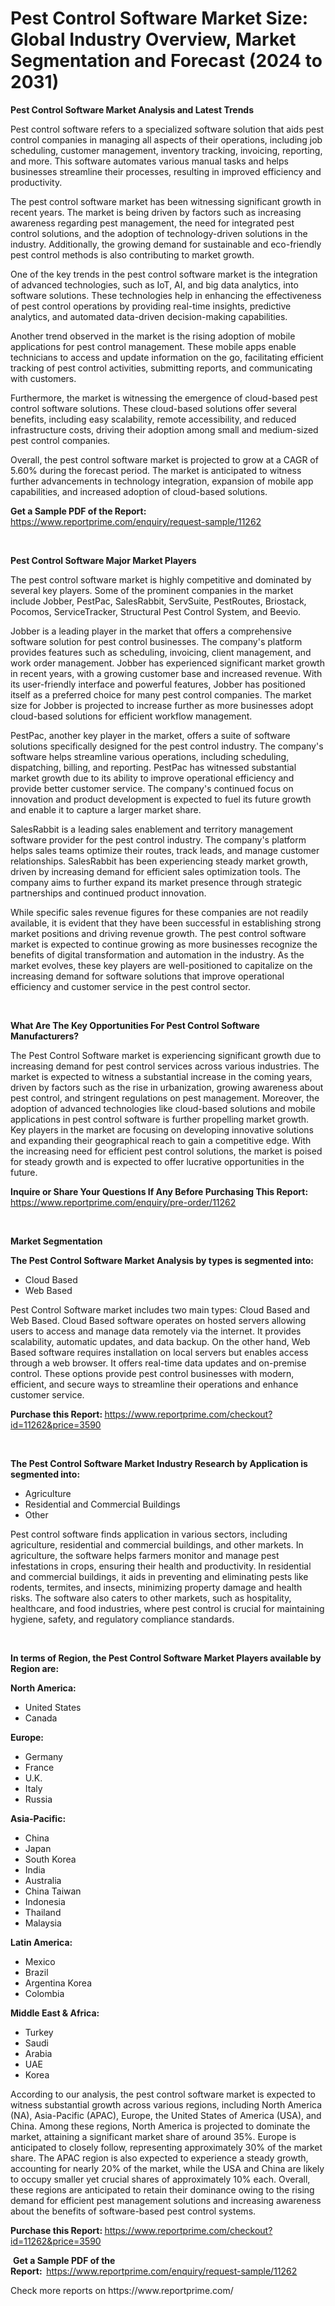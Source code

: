 <p><h1>Pest Control Software Market Size: Global Industry Overview, Market Segmentation and Forecast (2024 to 2031)</h1></p><p><strong>Pest Control Software Market Analysis and Latest Trends</strong></p>
<p><p>Pest control software refers to a specialized software solution that aids pest control companies in managing all aspects of their operations, including job scheduling, customer management, inventory tracking, invoicing, reporting, and more. This software automates various manual tasks and helps businesses streamline their processes, resulting in improved efficiency and productivity.</p><p>The pest control software market has been witnessing significant growth in recent years. The market is being driven by factors such as increasing awareness regarding pest management, the need for integrated pest control solutions, and the adoption of technology-driven solutions in the industry. Additionally, the growing demand for sustainable and eco-friendly pest control methods is also contributing to market growth.</p><p>One of the key trends in the pest control software market is the integration of advanced technologies, such as IoT, AI, and big data analytics, into software solutions. These technologies help in enhancing the effectiveness of pest control operations by providing real-time insights, predictive analytics, and automated data-driven decision-making capabilities.</p><p>Another trend observed in the market is the rising adoption of mobile applications for pest control management. These mobile apps enable technicians to access and update information on the go, facilitating efficient tracking of pest control activities, submitting reports, and communicating with customers.</p><p>Furthermore, the market is witnessing the emergence of cloud-based pest control software solutions. These cloud-based solutions offer several benefits, including easy scalability, remote accessibility, and reduced infrastructure costs, driving their adoption among small and medium-sized pest control companies.</p><p>Overall, the pest control software market is projected to grow at a CAGR of 5.60% during the forecast period. The market is anticipated to witness further advancements in technology integration, expansion of mobile app capabilities, and increased adoption of cloud-based solutions.</p></p>
<p><strong>Get a Sample PDF of the Report:&nbsp;</strong> <a href="https://www.reportprime.com/enquiry/request-sample/11262">https://www.reportprime.com/enquiry/request-sample/11262</a></p>
<p>&nbsp;</p>
<p><strong>Pest Control Software Major Market Players</strong></p>
<p><p>The pest control software market is highly competitive and dominated by several key players. Some of the prominent companies in the market include Jobber, PestPac, SalesRabbit, ServSuite, PestRoutes, Briostack, Pocomos, ServiceTracker, Structural Pest Control System, and Beevio.</p><p>Jobber is a leading player in the market that offers a comprehensive software solution for pest control businesses. The company's platform provides features such as scheduling, invoicing, client management, and work order management. Jobber has experienced significant market growth in recent years, with a growing customer base and increased revenue. With its user-friendly interface and powerful features, Jobber has positioned itself as a preferred choice for many pest control companies. The market size for Jobber is projected to increase further as more businesses adopt cloud-based solutions for efficient workflow management.</p><p>PestPac, another key player in the market, offers a suite of software solutions specifically designed for the pest control industry. The company's software helps streamline various operations, including scheduling, dispatching, billing, and reporting. PestPac has witnessed substantial market growth due to its ability to improve operational efficiency and provide better customer service. The company's continued focus on innovation and product development is expected to fuel its future growth and enable it to capture a larger market share.</p><p>SalesRabbit is a leading sales enablement and territory management software provider for the pest control industry. The company's platform helps sales teams optimize their routes, track leads, and manage customer relationships. SalesRabbit has been experiencing steady market growth, driven by increasing demand for efficient sales optimization tools. The company aims to further expand its market presence through strategic partnerships and continued product innovation.</p><p>While specific sales revenue figures for these companies are not readily available, it is evident that they have been successful in establishing strong market positions and driving revenue growth. The pest control software market is expected to continue growing as more businesses recognize the benefits of digital transformation and automation in the industry. As the market evolves, these key players are well-positioned to capitalize on the increasing demand for software solutions that improve operational efficiency and customer service in the pest control sector.</p></p>
<p>&nbsp;</p>
<p><strong>What Are The Key Opportunities For Pest Control Software Manufacturers?</strong></p>
<p><p>The Pest Control Software market is experiencing significant growth due to increasing demand for pest control services across various industries. The market is expected to witness a substantial increase in the coming years, driven by factors such as the rise in urbanization, growing awareness about pest control, and stringent regulations on pest management. Moreover, the adoption of advanced technologies like cloud-based solutions and mobile applications in pest control software is further propelling market growth. Key players in the market are focusing on developing innovative solutions and expanding their geographical reach to gain a competitive edge. With the increasing need for efficient pest control solutions, the market is poised for steady growth and is expected to offer lucrative opportunities in the future.</p></p>
<p><strong>Inquire or Share Your Questions If Any Before Purchasing This Report:</strong> <a href="https://www.reportprime.com/enquiry/pre-order/11262">https://www.reportprime.com/enquiry/pre-order/11262</a></p>
<p>&nbsp;</p>
<p><strong>Market Segmentation</strong></p>
<p><strong>The Pest Control Software Market Analysis by types is segmented into:</strong></p>
<p><ul><li>Cloud Based</li><li>Web Based</li></ul></p>
<p><p>Pest Control Software market includes two main types: Cloud Based and Web Based. Cloud Based software operates on hosted servers allowing users to access and manage data remotely via the internet. It provides scalability, automatic updates, and data backup. On the other hand, Web Based software requires installation on local servers but enables access through a web browser. It offers real-time data updates and on-premise control. These options provide pest control businesses with modern, efficient, and secure ways to streamline their operations and enhance customer service.</p></p>
<p><strong>Purchase this Report:&nbsp;</strong><a href="https://www.reportprime.com/checkout?id=11262&price=3590">https://www.reportprime.com/checkout?id=11262&price=3590</a></p>
<p>&nbsp;</p>
<p><strong>The Pest Control Software Market Industry Research by Application is segmented into:</strong></p>
<p><ul><li>Agriculture</li><li>Residential and Commercial Buildings</li><li>Other</li></ul></p>
<p><p>Pest control software finds application in various sectors, including agriculture, residential and commercial buildings, and other markets. In agriculture, the software helps farmers monitor and manage pest infestations in crops, ensuring their health and productivity. In residential and commercial buildings, it aids in preventing and eliminating pests like rodents, termites, and insects, minimizing property damage and health risks. The software also caters to other markets, such as hospitality, healthcare, and food industries, where pest control is crucial for maintaining hygiene, safety, and regulatory compliance standards.</p></p>
<p>&nbsp;</p>
<p><strong>In terms of Region, the Pest Control Software Market Players available by Region are:</strong></p>
<p>
    <p> <strong> North America: </strong>
        <ul>
            <li>United States</li>
            <li>Canada</li>
        </ul>
        </p> 
    <p> <strong> Europe: </strong>
        <ul>
            <li>Germany</li>
            <li>France</li>
            <li>U.K.</li>
            <li>Italy</li>
            <li>Russia</li>
        </ul>
        </p> 
    <p> <strong> Asia-Pacific: </strong>
        <ul>
            <li>China</li>
            <li>Japan</li>
            <li>South Korea</li>
            <li>India</li>
            <li>Australia</li>
            <li>China Taiwan</li>
            <li>Indonesia</li>
            <li>Thailand</li>
            <li>Malaysia</li>
        </ul>
        </p> 
    <p> <strong> Latin America: </strong>
        <ul>
            <li>Mexico</li>
            <li>Brazil</li>
            <li>Argentina Korea</li>
            <li>Colombia</li>
        </ul>
        </p> 
    <p> <strong> Middle East & Africa: </strong>
        <ul>
            <li>Turkey</li>
            <li>Saudi</li>
            <li>Arabia</li>
            <li>UAE</li>
            <li>Korea</li>
        </ul>
    </p>
    </p>
<p><p>According to our analysis, the pest control software market is expected to witness substantial growth across various regions, including North America (NA), Asia-Pacific (APAC), Europe, the United States of America (USA), and China. Among these regions, North America is projected to dominate the market, attaining a significant market share of around 35%. Europe is anticipated to closely follow, representing approximately 30% of the market share. The APAC region is also expected to experience a steady growth, accounting for nearly 20% of the market, while the USA and China are likely to occupy smaller yet crucial shares of approximately 10% each. Overall, these regions are anticipated to retain their dominance owing to the rising demand for efficient pest management solutions and increasing awareness about the benefits of software-based pest control systems.</p></p>
<p><strong>Purchase this Report: </strong><a href="https://www.reportprime.com/checkout?id=11262&price=3590">https://www.reportprime.com/checkout?id=11262&price=3590</a></p>
<p>&nbsp;<strong>Get a Sample PDF of the Report:&nbsp;&nbsp;</strong><a href="https://www.reportprime.com/enquiry/request-sample/11262">https://www.reportprime.com/enquiry/request-sample/11262</a></p>
<p><strong></strong></p>
<p>Check more reports on https://www.reportprime.com/</p>